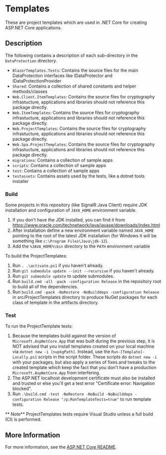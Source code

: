 # Templates

These are project templates which are used in .NET Core for creating ASP.NET Core applications.

## Description

The following contains a description of each sub-directory in the `DataProtection` directory.

- `BlazorTemplates.Tests`: Contains the source files for the main DataProtection interfaces like IDataProtector and IDataProtectionProvider
- `Shared`: Contains a collection of shared constants and helper methods/classes
- `Web.Client.ItemTemplates`: Contains the source files for cryptography infrastucture, applications and libraries should not reference this package directly.
- `Web.ItemTemplates`: Contains the source files for cryptography infrastucture, applications and libraries should not reference this package directly.
- `Web.ProjectTemplates`: Contains the source files for cryptography infrastucture, applications and libraries should not reference this package directly.
- `Web.Spa.ProjectTemplates`: Contains the source files for cryptography infrastucture, applications and libraries should not reference this package directly.
- `migrations`: Contains a collection of sample apps
- `scripts`: Contains a collection of sample apps
- `test`: Contains a collection of sample apps
- `testassets`: Contains assets used by the tests, like a dotnet tools installer

### Build

Some projects in this repository (like SignalR Java Client) require JDK installation and configuration of `JAVA_HOME` environment variable.
1. If you don't have the JDK installed, you can find it from https://www.oracle.com/technetwork/java/javase/downloads/index.html
1. After installation define a new environment variable named `JAVA_HOME` pointing to the root of the latest JDK installation (for Windows it will be something like `c:\Program Files\Java\jdk-12`).
1. Add the `%JAVA_HOME%\bin` directory to the `PATH` environment variable

To build the ProjectTemplates:

1. Run `. .\activate.ps1` if you haven't already.
1. Run `git submodule update --init --recursive` if you haven't already.
1. Run `git submodule update` to update submodules.
1. Run `build.cmd -all -pack -configuration Release` in the repository root to build all of the dependencies.
1. Run `build.cmd -pack -NoRestore -NoBuilddeps -configuration Release` in src/ProjectTemplates directory to produce NuGet packages for each class of template in the artifacts directory.

### Test

To run the ProjectTemplate tests:

1. Because the templates build against the version of `Microsoft.AspNetCore.App` that was built during the previous step, it is NOT advised that you install templates created on your local machine via `dotnet new -i [nupkgPath]`. Instead, use the `Run-[Template]-Locally.ps1` scripts in the script folder. These scripts do `dotnet new -i` with your packages, but also apply a series of fixes and tweaks to the created template which keep the fact that you don't have a production `Microsoft.AspNetCore.App` from interfering.
1. The ASP.NET localhost development certificate must also be installed and trusted or else you'll get a test error "Certificate error: Navigation blocked".
1. Run `.\build.cmd -test -NoRestore -NoBuild -NoBuilddeps -configuration Release "/p:RunTemplateTests=true"` to run template tests.

** Note** ProjectTemplates tests require Visual Studio unless a full build (CI) is performed.

## More Information

For more information, see the [ASP.NET Core README](../../README.md).

